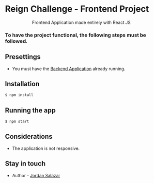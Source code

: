 # Reign Challenge - Frontend Project

  <p align="center">Frontend Application made entirely with React JS</p>

### To have the project functional, the following steps must be followed.

## Presettings

- You must have the [Backend Application](https://gitlab.com/jordansalazar.975/backend-challenge) already running.

## Installation

```bash
$ npm install
```

## Running the app

```bash
$ npm start
```

## Considerations

- The application is not responsive.

## Stay in touch

- Author - [Jordan Salazar](https://github.com/rafalazar)
